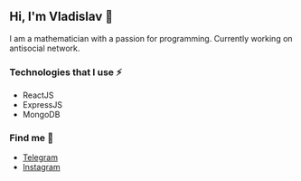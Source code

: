 ## Hi, I'm Vladislav 👋

I am a mathematician with a passion for programming.
Currently working on antisocial network.

### Technologies that I use ⚡
- ReactJS
- ExpressJS
- MongoDB

### Find me 💬
- [Telegram](https://t.me/krowker)
- [Instagram](https://www.instagram.com/krowker/)
<!--
**krowker/krowker** is a ✨ _special_ ✨ repository because its `README.md` (this file) appears on your GitHub profile.

Here are some ideas to get you started:

- 🔭 I’m currently working on ...
- 🌱 I’m currently learning ...
- 👯 I’m looking to collaborate on ...
- 🤔 I’m looking for help with ...
- 💬 Ask me about ...
- 📫 How to reach me: ...
- 😄 Pronouns: ...
- ⚡ Fun fact: ...
-->
